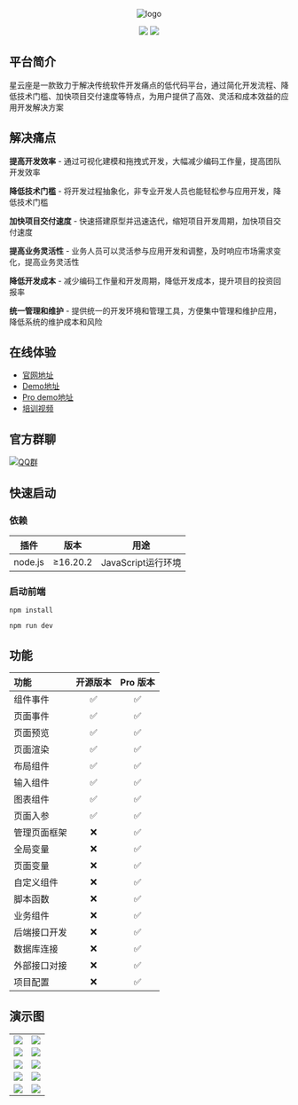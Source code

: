<p align="center">
	<img alt="logo" src="/.images/logo.png">
</p>
<p align="center">
	<a href="https://gitee.com/Nebula-lowcode/nebulalowcode"><img src="https://img.shields.io/badge/Nebula-v1.6.0-brightgreen.svg"></a>
    <a href="https://gitee.com/Nebula-lowcode/nebulalowcode/blob/master/LICENSE"><img src="https://img.shields.io/github/license/mashape/apistatus.svg"></a>
</p>

## 平台简介
星云座是一款致力于解决传统软件开发痛点的低代码平台，通过简化开发流程、降低技术门槛、加快项目交付速度等特点，为用户提供了高效、灵活和成本效益的应用开发解决方案


## 解决痛点
<strong>提高开发效率</strong> - 通过可视化建模和拖拽式开发，大幅减少编码工作量，提高团队开发效率

<strong>降低技术门槛</strong> - 将开发过程抽象化，非专业开发人员也能轻松参与应用开发，降低技术门槛

<strong>加快项目交付速度</strong> - 快速搭建原型并迅速迭代，缩短项目开发周期，加快项目交付速度

<strong>提高业务灵活性</strong> - 业务人员可以灵活参与应用开发和调整，及时响应市场需求变化，提高业务灵活性

<strong>降低开发成本</strong> - 减少编码工作量和开发周期，降低开发成本，提升项目的投资回报率

<strong>统一管理和维护</strong> - 提供统一的开发环境和管理工具，方便集中管理和维护应用，降低系统的维护成本和风险

## 在线体验

- [官网地址](https://www.xingyunzuo.cn?from=gitee)
- [Demo地址](https://demo.xingyunzuo.com?from=gitee)
- [Pro demo地址](https://test.xingyunzuo.com?from=gitee)
- [培训视频](https://www.bilibili.com/video/BV1Y1421B7bp/?spm_id_from=333.337.search-card.all.click&vd_source=88e98143bb8f9f941ea8b11e2c2bd157)

## 官方群聊

 [![QQ群](https://img.shields.io/badge/未满-768551975-brightgreen.svg)](http://qm.qq.com/cgi-bin/qm/qr?_wv=1027&k=t_NuJNDKNwp21V1Nz_EPVfBGab_fCcMM&authKey=1XBPqVjp2sraSpzuy8YT8RfBvsb9fqYsbnLcwuVPrxRk2SS89x2S5hWcjCdPt0WJ&noverify=0&group_code=768551975)

## 快速启动

### 依赖
| 插件 | 版本  | 用途 |
|--- |-----| ----- |
| node.js | ≥16.20.2 |  JavaScript运行环境 |

### 启动前端

```
npm install
```
```
npm run dev
```

## 功能

| 功能             | 开源版本        | Pro 版本            |
| :--------------  | :--------------: | :-----------------: |
| 组件事件         |       ✅         |         ✅           |
| 页面事件         |       ✅         |         ✅           |
| 页面预览         |       ✅         |         ✅           |
| 页面渲染         |       ✅         |         ✅           |
| 布局组件         |       ✅         |         ✅           |
| 输入组件         |       ✅         |         ✅           |
| 图表组件         |       ✅         |         ✅           |
| 页面入参         |       ✅         |         ✅           |
| 管理页面框架     |       ❌         |         ✅           |
| 全局变量         |       ❌         |         ✅           |
| 页面变量         |       ❌         |         ✅           |
| 自定义组件       |       ❌         |         ✅           |
| 脚本函数         |       ❌         |         ✅           |
| 业务组件         |       ❌         |         ✅           |
| 后端接口开发     |       ❌         |         ✅           |
| 数据库连接       |       ❌         |         ✅           |
| 外部接口对接     |       ❌         |         ✅           |
| 项目配置         |       ❌         |         ✅           |




## 演示图

<table>
	<tr>
        <td><img src="/.images/p1.png"/></td>
        <td><img src="/.images/p2.png"/></td>
    </tr>	 
    <tr>
        <td><img src="/.images/p3.png"/></td>
        <td><img src="/.images/p4.png"/></td>
    </tr>
    <tr>
        <td><img src="/.images/b1.png"/></td>
        <td><img src="/.images/b2.png"/></td>
    </tr>
    <tr>
        <td><img src="/.images/b3.png"/></td>
        <td><img src="/.images/b4.png"/></td>
    </tr>
    <tr>
        <td><img src="/.images/b5.png"/></td>
        <td><img src="/.images/b6.png"/></td>
    </tr>
</table>
